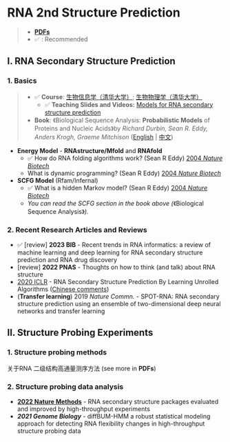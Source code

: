 # RNA 2nd Structure Prediction

> * [**PDFs**](../)
> * ✅ : Recommended

## I. RNA Secondary Structure Prediction

### 1. Basics

> * ✅ **Course**: [生物信息学（清华大学）](https://www.ncrnalab.org/courses/#bioinfo);  [生物物理学（清华大学）](https://www.ncrnalab.org/courses/#biophysics)
>   * ✅ **Teaching Slides and Videos:** [ Models for RNA secondary structure prediction](https://cloud.tsinghua.edu.cn/d/82e9fca41d634ce6b5df/?p=%2FPart%20IV.%20Machine%20Learning%20and%20AI%2FModels\&mode=list)
> * **Book**:   《Biological Sequence Analysis: **Probabilistic Models** of Proteins and Nucleic Acids》by _Richard Durbin, Sean R. Eddy, Anders Krogh, Graeme Mitchison_  ([English](http://www.amazon.com/Biological-Sequence-Analysis-Probabilistic-Proteins/dp/0521629713) | [中文](http://www.amazon.cn/dp/B003ZUIRZ2))

* **Energy Model** - **RNAstructure/Mfold**  and **RNAfold**&#x20;
  * ✅ How do RNA folding algorithms work? (Sean R Eddy) [2004 _Nature Biotech_](https://www.nature.com/articles/nbt1104-1457)&#x20;
  * What is dynamic programming? (Sean R Eddy) [2004 _Nature Biotech_](http://dx.doi.org/10.1038/nbt0704-909)
* **SCFG Model** (Rfam/Infernal)
  * ✅ What is a hidden Markov model? (Sean R Eddy) [2004 _Nature Biotech_](http://dx.doi.org/10.1038/nbt1004-1315)&#x20;
  * _You can read the SCFG section in the book_ _above (_《Biological Sequence Analysis》_)._&#x20;

### 2. Recent Research Articles and Reviews

* ✅ \[review] **2023 BIB** - Recent trends in RNA informatics: a review of machine learning and deep learning for RNA secondary structure prediction and RNA drug discovery
* \[review] **2022 PNAS** - Thoughts on how to think (and talk) about RNA structure
* [2020 ICLR](https://openreview.net/forum?id=S1eALyrYDH) - RNA Secondary Structure Prediction By Learning Unrolled Algorithms ([Chinese comments](https://mp.weixin.qq.com/s/SSFOJfljhRZuOOTErNefig))
* (**Transfer learning**) 2019 _Nature Commn._ - SPOT-RNA: RNA secondary structure prediction using an ensemble of two-dimensional deep neural networks and transfer learning

## II. Structure Probing Experiments

### 1. Structure probing methods

关于RNA 二级结构高通量测序方法 (see more in **PDFs**)

### 2. Structure probing data analysis

* [**2022 Nature Methods**](https://www.nature.com/articles/s41592-022-01605-0) - RNA secondary structure packages evaluated and improved by high-throughput experiments
* _**2021 Genome Biology**_ - diffBUM-HMM a robust statistical modeling approach for detecting RNA flexibility changes in high-throughput structure probing data
